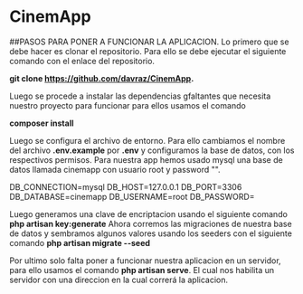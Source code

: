 # CinemApp
##PASOS PARA PONER A FUNCIONAR LA APLICACION.
Lo primero que se debe hacer es clonar el repositorio. Para ello se debe ejecutar el siguiente comando con el enlace del repositorio.

**git clone https://github.com/davraz/CinemApp.**

Luego se procede a instalar las dependencias gfaltantes que necesita nuestro proyecto para funcionar para ellos usamos el comando

**composer install**

Luego se configura el archivo de entorno. Para ello cambiamos el nombre del archivo **.env.example** por **.env** y configuramos la base de datos, con los respectivos permisos. Para nuestra app hemos usado mysql una base de datos llamada cinemapp con usuario root y password "". 

DB_CONNECTION=mysql
DB_HOST=127.0.0.1
DB_PORT=3306
DB_DATABASE=cinemapp
DB_USERNAME=root
DB_PASSWORD=

Luego generamos una clave de encriptacion usando el siguiente comando **php artisan key:generate**
Ahora corremos las migraciones de nuestra base de datos y sembramos algunos valores usando los seeders con el siguiente comando **php artisan migrate --seed**

Por ultimo solo falta poner a funcionar nuestra aplicacion en un servidor, para ello usamos el comando **php artisan serve**. El cual nos habilita un servidor con una direccion en la cual correrá la aplicacion.
